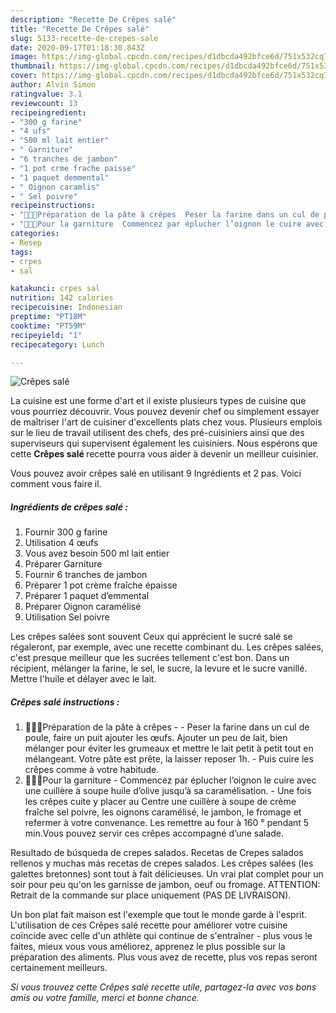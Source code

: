 ```yaml
---
description: "Recette De Crêpes salé"
title: "Recette De Crêpes salé"
slug: 5133-recette-de-crepes-sale
date: 2020-09-17T01:18:30.843Z
image: https://img-global.cpcdn.com/recipes/d1dbcda492bfce6d/751x532cq70/crepes-sale-photo-principale-de-la-recette.jpg
thumbnail: https://img-global.cpcdn.com/recipes/d1dbcda492bfce6d/751x532cq70/crepes-sale-photo-principale-de-la-recette.jpg
cover: https://img-global.cpcdn.com/recipes/d1dbcda492bfce6d/751x532cq70/crepes-sale-photo-principale-de-la-recette.jpg
author: Alvin Simon
ratingvalue: 3.1
reviewcount: 13
recipeingredient:
- "300 g farine"
- "4 ufs"
- "500 ml lait entier"
- " Garniture"
- "6 tranches de jambon"
- "1 pot crme frache paisse"
- "1 paquet demmental"
- " Oignon caramlis"
- " Sel poivre"
recipeinstructions:
- "👩🏻‍🍳Préparation de la pâte à crêpes  Peser la farine dans un cul de poule, faire un puit ajouter les œufs. Ajouter un peu de lait, bien mélanger pour éviter les grumeaux et mettre le lait petit à petit tout en mélangeant. Votre pâte est prête, la laisser reposer 1h. Puis cuire les crêpes comme à votre habitude."
- "👩🏻‍🍳Pour la garniture  Commencez par éplucher l’oignon le cuire avec une cuillère à soupe huile d’olive jusqu’à sa caramélisation. Une fois les crêpes cuite y placer au Centre une cuillère à soupe de crème fraîche sel poivre, les oignons caramélisé, le jambon, le fromage et refermer à votre convenance. Les remettre au four à 160 ° pendant 5 min.Vous pouvez servir ces crêpes accompagné d’une salade."
categories:
- Resep
tags:
- crpes
- sal

katakunci: crpes sal 
nutrition: 142 calories
recipecuisine: Indonesian
preptime: "PT18M"
cooktime: "PT59M"
recipeyield: "1"
recipecategory: Lunch

---
```



![Crêpes salé](https://img-global.cpcdn.com/recipes/d1dbcda492bfce6d/751x532cq70/crepes-sale-photo-principale-de-la-recette.jpg)

La cuisine est une forme d'art et il existe plusieurs types de cuisine que vous pourriez découvrir. Vous pouvez devenir chef ou simplement essayer de maîtriser l'art de cuisiner d'excellents plats chez vous. Plusieurs emplois sur le lieu de travail utilisent des chefs, des pré-cuisiniers ainsi que des superviseurs qui supervisent également les cuisiniers. Nous espérons que cette <strong> Crêpes salé </strong> recette pourra vous aider à devenir un meilleur cuisinier.

<!--inarticleads1-->

Vous pouvez avoir crêpes salé en utilisant 9 Ingrédients et 2 pas. Voici comment vous faire il.

##### Ingrédients de crêpes salé :

1. Fournir 300 g farine
1. Utilisation 4 œufs
1. Vous avez besoin 500 ml lait entier
1. Préparer  Garniture
1. Fournir 6 tranches de jambon
1. Préparer 1 pot crème fraîche épaisse
1. Préparer 1 paquet d’emmental
1. Préparer  Oignon caramélisé
1. Utilisation  Sel poivre


Les crêpes salées sont souvent Ceux qui apprécient le sucré salé se régaleront, par exemple, avec une recette combinant du. Les crêpes salées, c&#39;est presque meilleur que les sucrées tellement c&#39;est bon. Dans un récipient, mélanger la farine, le sel, le sucre, la levure et le sucre vanillé. Mettre l&#39;huile et délayer avec le lait. 

<!--inarticleads2-->

##### Crêpes salé instructions :

1. 👩🏻‍🍳Préparation de la pâte à crêpes -  - Peser la farine dans un cul de poule, faire un puit ajouter les œufs. Ajouter un peu de lait, bien mélanger pour éviter les grumeaux et mettre le lait petit à petit tout en mélangeant. Votre pâte est prête, la laisser reposer 1h. - Puis cuire les crêpes comme à votre habitude.
1. 👩🏻‍🍳Pour la garniture  - Commencez par éplucher l’oignon le cuire avec une cuillère à soupe huile d’olive jusqu’à sa caramélisation. - Une fois les crêpes cuite y placer au Centre une cuillère à soupe de crème fraîche sel poivre, les oignons caramélisé, le jambon, le fromage et refermer à votre convenance. Les remettre au four à 160 ° pendant 5 min.Vous pouvez servir ces crêpes accompagné d’une salade.


Resultado de búsqueda de crepes salados. Recetas de Crepes salados rellenos y muchas más recetas de crepes salados. Les crêpes salées (les galettes bretonnes) sont tout à fait délicieuses. Un vrai plat complet pour un soir pour peu qu&#39;on les garnisse de jambon, oeuf ou fromage. ATTENTION: Retrait de la commande sur place uniquement (PAS DE LIVRAISON). 

<!--inarticleads1-->

<p>
Un bon plat fait maison est l'exemple que tout le monde garde à l'esprit. L'utilisation de ces Crêpes salé recette pour améliorer votre cuisine coïncide avec celle d'un athlète qui continue de s'entraîner - plus vous le faites, mieux vous vous améliorez, apprenez le plus possible sur la préparation des aliments. Plus vous avez de recette, plus vos repas seront certainement meilleurs.
</p>

<p>
<i>Si vous trouvez cette Crêpes salé recette utile, partagez-la avec vos bons amis ou votre famille, merci et bonne chance.</i>
</p>
